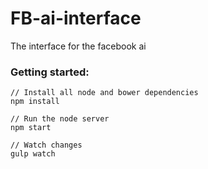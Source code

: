 # FB-ai-interface
The interface for the facebook ai

### Getting started:

```
// Install all node and bower dependencies
npm install

// Run the node server
npm start 

// Watch changes
gulp watch
```
